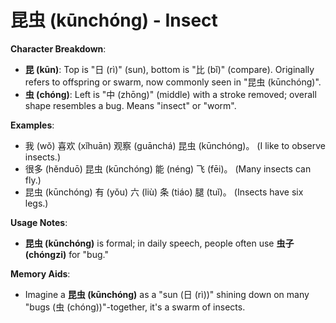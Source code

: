 # **昆虫 (kūnchóng) - Insect**

**Character Breakdown**:  
- **昆 (kūn)**: Top is "日 (rì)" (sun), bottom is "比 (bǐ)" (compare). Originally refers to offspring or swarm, now commonly seen in "昆虫 (kūnchóng)".  
- **虫 (chóng)**: Left is "中 (zhōng)" (middle) with a stroke removed; overall shape resembles a bug. Means "insect" or "worm".

**Examples**:  
- 我 (wǒ) 喜欢 (xǐhuān) 观察 (guānchá) 昆虫 (kūnchóng)。 (I like to observe insects.)  
- 很多 (hěnduō) 昆虫 (kūnchóng) 能 (néng) 飞 (fēi)。 (Many insects can fly.)  
- 昆虫 (kūnchóng) 有 (yǒu) 六 (liù) 条 (tiáo) 腿 (tuǐ)。 (Insects have six legs.)

**Usage Notes**:  
- **昆虫 (kūnchóng)** is formal; in daily speech, people often use **虫子 (chóngzi)** for "bug."

**Memory Aids**:  
- Imagine a **昆虫 (kūnchóng)** as a "sun (日 (rì))" shining down on many "bugs (虫 (chóng))"-together, it's a swarm of insects.
